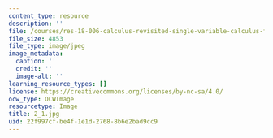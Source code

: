 ```yaml
---
content_type: resource
description: ''
file: /courses/res-18-006-calculus-revisited-single-variable-calculus-fall-2010/22f997cfbe4f1e1d27688b6e2bad9cc9_2_1.jpg
file_size: 4853
file_type: image/jpeg
image_metadata:
  caption: ''
  credit: ''
  image-alt: ''
learning_resource_types: []
license: https://creativecommons.org/licenses/by-nc-sa/4.0/
ocw_type: OCWImage
resourcetype: Image
title: 2_1.jpg
uid: 22f997cf-be4f-1e1d-2768-8b6e2bad9cc9
---
```

